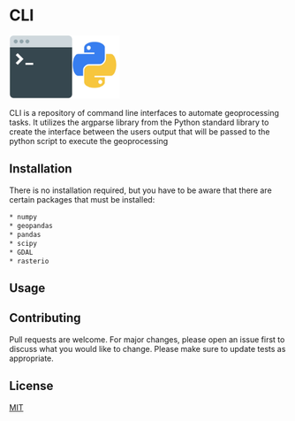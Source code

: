 # CLI
<img src="01_cli.jpg" alt="drawing" width="200"/>

CLI is a repository of command line interfaces to automate
geoprocessing tasks. It utilizes the argparse library
from the Python standard library to create the interface
between the users output that will be passed to the python
script to execute the geoprocessing

## Installation

There is no installation required, but you have to be aware
that there are certain packages that must be installed: 
	
	* numpy 
	* geopandas 
	* pandas
	* scipy 
	* GDAL 
	* rasterio 

## Usage


## Contributing
Pull requests are welcome. For major changes, please open an issue first to discuss what you would like to change.
Please make sure to update tests as appropriate.

## License
[MIT](https://choosealicense.com/licenses/mit/)
